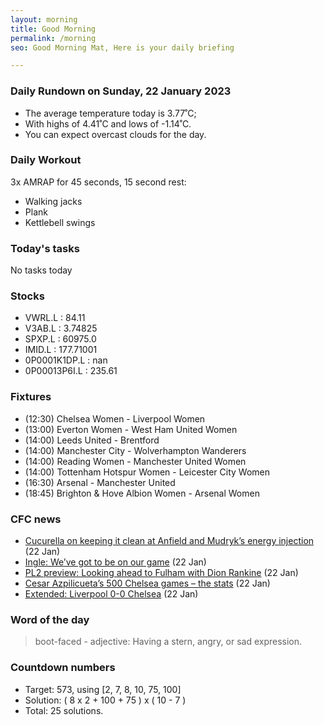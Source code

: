 ```yaml
---
layout: morning
title: Good Morning
permalink: /morning
seo: Good Morning Mat, Here is your daily briefing

---
```


<!-- weather_marker starts -->
### Daily Rundown on Sunday, 22 January 2023

- The average temperature today is 3.77˚C;
- With highs of 4.41˚C and lows of -1.14˚C.
- You can expect overcast clouds for the day.

<!-- weather_marker ends -->

### Daily Workout
<!-- workout_marker starts -->
3x AMRAP for 45 seconds, 15 second rest:

- Walking jacks
- Plank
- Kettlebell swings

<!-- workout_marker ends -->

### Today's tasks
<!-- task_marker starts -->
No tasks today
<!-- task_marker ends -->

### Stocks

<!-- stocks_marker starts -->

- VWRL.L : 84.11
- V3AB.L : 3.74825
- SPXP.L : 60975.0
- IMID.L : 177.71001
- 0P0001K1DP.L : nan
- 0P00013P6I.L : 235.61

<!-- stocks_marker ends -->

### Fixtures

<!-- sports_marker starts -->

<ul>
<li>(12:30) Chelsea Women - Liverpool Women</li>
<li>(13:00) Everton Women - West Ham United Women</li>
<li>(14:00) Leeds United - Brentford</li>
<li>(14:00) Manchester City - Wolverhampton Wanderers</li>
<li>(14:00) Reading Women - Manchester United Women</li>
<li>(14:00) Tottenham Hotspur Women - Leicester City Women</li>
<li>(16:30) Arsenal - Manchester United</li>
<li>(18:45) Brighton & Hove Albion Women - Arsenal Women</li>
</ul>

<!-- sports_marker ends -->

### CFC news

<!-- cfc_marker starts -->
- [Cucurella on keeping it clean at Anfield and Mudryk’s energy injection](https://chelseafc.com/en/news/article/cucurella-on-keeping-it-clean-at-anfield-and-mudryks-energy-injection) (22 Jan)
- [Ingle: We’ve got to be on our game](https://chelseafc.com/en/news/article/ingle-weve-got-to-be-on-our-game) (22 Jan)
- [PL2 preview: Looking ahead to Fulham with Dion Rankine](https://chelseafc.com/en/news/article/pl2-preview-looking-ahead-to-fulham-with-dion-rankine) (22 Jan)
- [Cesar Azpilicueta’s 500 Chelsea games – the stats](https://chelseafc.com/en/news/article/cesar-azpilicuetas-500-chelsea-games-the-stats) (22 Jan)
- [Extended: Liverpool 0-0 Chelsea](https://chelseafc.com/en/video/230121-epl-liverpool-v-chelsea-ext-highlights-webapp) (22 Jan)

<!-- cfc_marker ends -->

### Word of the day
<!-- word_marker starts -->

 > boot-faced - adjective: Having a stern, angry, or sad expression.

<!-- word_marker ends -->

### Countdown numbers
<!-- game_marker starts -->

- Target: 573, using [2, 7, 8, 10, 75, 100]
- Solution: ( 8 x 2 + 100 + 75 ) x ( 10 - 7 )
- Total: 25 solutions.

<!-- game_marker ends -->
